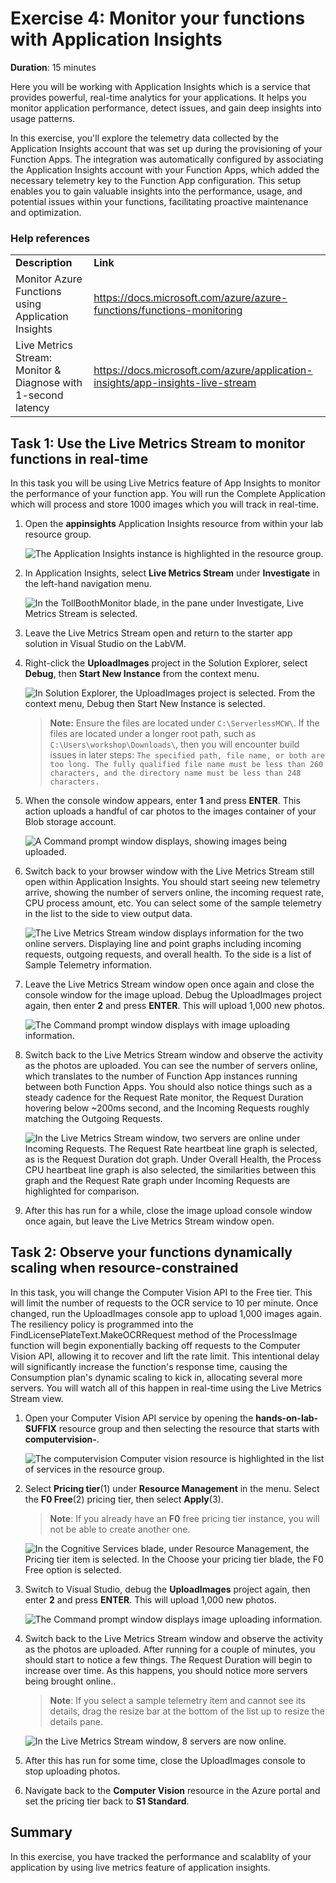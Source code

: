 # Exercise 4: Monitor your functions with Application Insights

**Duration**: 15 minutes

Here you will be working with Application Insights which is a service that provides powerful, real-time analytics for your applications. It helps you monitor application performance, detect issues, and gain deep insights into usage patterns.

In this exercise, you'll explore the telemetry data collected by the Application Insights account that was set up during the provisioning of your Function Apps. The integration was automatically configured by associating the Application Insights account with your Function Apps, which added the necessary telemetry key to the Function App configuration. This setup enables you to gain valuable insights into the performance, usage, and potential issues within your functions, facilitating proactive maintenance and optimization.

### Help references

|                 |          |
| --------------- | -------- |
| **Description** | **Link** |
| Monitor Azure Functions using Application Insights | <https://docs.microsoft.com/azure/azure-functions/functions-monitoring> |
| Live Metrics Stream: Monitor & Diagnose with 1-second latency | <https://docs.microsoft.com/azure/application-insights/app-insights-live-stream> |

## Task 1: Use the Live Metrics Stream to monitor functions in real-time

In this task you will be using Live Metrics feature of App Insights to monitor the performance of your function app. You will run the Complete Application which will process and store 1000 images which you will track in real-time.

1. Open the **appinsights** Application Insights resource from within your lab resource group.

   ![The Application Insights instance is highlighted in the resource group.](media/resource-group-application-insights.png "Application Insights")

1. In Application Insights, select **Live Metrics Stream** under **Investigate** in the left-hand navigation menu.

   ![In the TollBoothMonitor blade, in the pane under Investigate, Live Metrics Stream is selected. ](media/live-metrics-link.png 'TollBoothMonitor blade')
1. Leave the Live Metrics Stream open and return to the starter app solution in Visual Studio on the LabVM.

1. Right-click the **UploadImages** project in the Solution Explorer, select **Debug**, then **Start New Instance** from the context menu.

   ![In Solution Explorer, the UploadImages project is selected. From the context menu, Debug then Start New Instance is selected.](media/vs-debug-uploadimages.png 'Solution Explorer')

   >**Note:** Ensure the files are located under `C:\ServerlessMCW\`. If the files are located under a longer root path, such as `C:\Users\workshop\Downloads\`, then you will encounter build issues in later steps: `The specified path, file name, or both are too long. The fully qualified file name must be less than 260 characters, and the directory name must be less than 248 characters.`

1. When the console window appears, enter **1** and press **ENTER**. This action uploads a handful of car photos to the images container of your Blob storage account.

   ![A Command prompt window displays, showing images being uploaded.](media/image69.png 'Command prompt window')

1. Switch back to your browser window with the Live Metrics Stream still open within Application Insights. You should start seeing new telemetry arrive, showing the number of servers online, the incoming request rate, CPU process amount, etc. You can select some of the sample telemetry in the list to the side to view output data.

   ![The Live Metrics Stream window displays information for the two online servers. Displaying line and point graphs including incoming requests, outgoing requests, and overall health. To the side is a list of Sample Telemetry information. ](media/image70.png 'Live Metrics Stream window')

1. Leave the Live Metrics Stream window open once again and close the console window for the image upload. Debug the UploadImages project again, then enter **2** and press **ENTER**. This will upload 1,000 new photos.

   ![The Command prompt window displays with image uploading information.](media/image71.png 'Command prompt window')

1. Switch back to the Live Metrics Stream window and observe the activity as the photos are uploaded. You can see the number of servers online, which translates to the number of Function App instances running between both Function Apps. You should also notice things such as a steady cadence for the Request Rate monitor, the Request Duration hovering below \~200ms second, and the Incoming Requests roughly matching the Outgoing Requests.

   ![In the Live Metrics Stream window, two servers are online under Incoming Requests. The Request Rate heartbeat line graph is selected, as is the Request Duration dot graph. Under Overall Health, the Process CPU heartbeat line graph is also selected, the similarities between this graph and the Request Rate graph under Incoming Requests are highlighted for comparison.](media/image72.png 'Live Metrics Stream window')

1. After this has run for a while, close the image upload console window once again, but leave the Live Metrics Stream window open.

## Task 2: Observe your functions dynamically scaling when resource-constrained

In this task, you will change the Computer Vision API to the Free tier. This will limit the number of requests to the OCR service to 10 per minute. Once changed, run the UploadImages console app to upload 1,000 images again. The resiliency policy is programmed into the FindLicensePlateText.MakeOCRRequest method of the ProcessImage function will begin exponentially backing off requests to the Computer Vision API, allowing it to recover and lift the rate limit. This intentional delay will significantly increase the function's response time, causing the Consumption plan's dynamic scaling to kick in, allocating several more servers. You will watch all of this happen in real-time using the Live Metrics Stream view.

1. Open your Computer Vision API service by opening the **hands-on-lab-SUFFIX** resource group and then selecting the resource that starts with **computervision-**.

   ![The computervision Computer vision resource is highlighted in the list of services in the resource group.](media/resource-group-computer-vision-resource.png "Resource group")

1. Select **Pricing tier**(1) under **Resource Management** in the menu. Select the **F0 Free**(2) pricing tier, then select **Apply**(3).

   > **Note**: If you already have an **F0** free pricing tier instance, you will not be able to create another one.

   ![In the Cognitive Services blade, under Resource Management, the Pricing tier item is selected. In the Choose your pricing tier blade, the F0 Free option is selected.](media/computervision-pricing-tier.png 'Choose your pricing tier blade')

1. Switch to Visual Studio, debug the **UploadImages** project again, then enter **2** and press **ENTER**. This will upload 1,000 new photos.

   ![The Command prompt window displays image uploading information.](media/image71.png 'Command Prompt window')

1. Switch back to the Live Metrics Stream window and observe the activity as the photos are uploaded. After running for a couple of minutes, you should start to notice a few things. The Request Duration will begin to increase over time. As this happens, you should notice more servers being brought online..

   > **Note**: If you select a sample telemetry item and cannot see its details, drag the resize bar at the bottom of the list up to resize the details pane.

   ![In the Live Metrics Stream window, 8 servers are now online.](media2/updated14.png 'Live Metrics Stream window')

1. After this has run for some time, close the UploadImages console to stop uploading photos.

1. Navigate back to the **Computer Vision** resource in the Azure portal and set the pricing tier back to **S1 Standard**.

## Summary

In this exercise, you have tracked the performance and scalablity of your application by using live metrics feature of application insights.